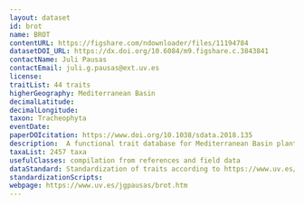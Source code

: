 ```yaml
---
layout: dataset
id: brot
name: BROT
contentURL: https://figshare.com/ndownloader/files/11194784
datasetDOI_URL: https://dx.doi.org/10.6084/m9.figshare.c.3843841
contactName: Juli Pausas
contactEmail: juli.g.pausas@ext.uv.es
license: 
traitList: 44 traits
higherGeography: Mediterranean Basin
decimalLatitude:
decimalLongitude:
taxon: Tracheophyta
eventDate: 
paperDOIcitation: https://www.doi.org/10.1038/sdata.2018.135
description:  A functional trait database for Mediterranean Basin plants
taxaList: 2457 taxa
usefulClasses: compilation from references and field data
dataStandard: Standardization of traits according to https://www.uv.es/jgpausas/brot.htm
standardizationScripts: 
webpage: https://www.uv.es/jgpausas/brot.htm
---
```


